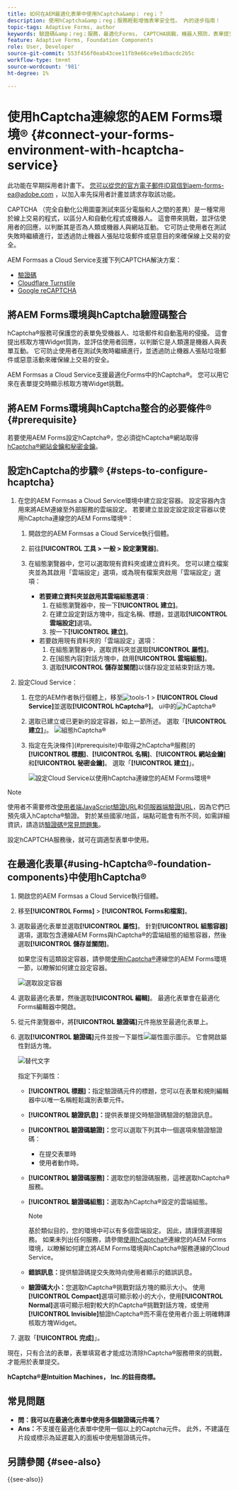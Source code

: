 ```yaml
---
title: 如何在AEM最適化表單中使用hCaptcha&amp； reg；？
description: 使用hCaptcha&amp；reg；服務輕鬆增強表單安全性。 內的逐步指南！
topic-tags: Adaptive Forms, author
keywords: 驗證碼&amp；reg；服務，最適化Forms， CAPTCHA挑戰，機器人預防，表單提交安全性，表單垃圾郵件預防
feature: Adaptive Forms, Foundation Components
role: User, Developer
source-git-commit: 553f456f0eab43cee11fb9e66ce9e1dbacdc2b5c
workflow-type: tm+mt
source-wordcount: '981'
ht-degree: 1%

---
```


# 使用hCaptcha連線您的AEM Forms環境® {#connect-your-forms-environment-with-hcaptcha-service}

<span class="preview">此功能在早期採用者計畫下。 您可以從您的官方電子郵件ID寫信到aem-forms-ea@adobe.com ，以加入率先採用者計畫並請求存取該功能。</span>

CAPTCHA （完全自動化公用圖靈測試來區分電腦和人之間的差異）是一種常用於線上交易的程式，以區分人和自動化程式或機器人。 這會帶來挑戰，並評估使用者的回應，以判斷其是否為人類或機器人與網站互動。 它可防止使用者在測試失敗時繼續進行，並透過防止機器人張貼垃圾郵件或惡意目的來確保線上交易的安全。

AEM Formsas a Cloud Service支援下列CAPTCHA解決方案：

* [驗證碼](#integrate-aem-forms-environment-with-hcaptcha-captcha)
* [Cloudflare Turnstile](/help/forms/integrate-adaptive-forms-turnstile.md)
* [Google reCAPTCHA](/help/forms/captcha-adaptive-forms.md)

## 將AEM Forms環境與hCaptcha驗證碼整合

hCaptcha®服務可保護您的表單免受機器人、垃圾郵件和自動濫用的侵擾。 這會提出核取方塊Widget質詢，並評估使用者回應，以判斷它是人類還是機器人與表單互動。 它可防止使用者在測試失敗時繼續進行，並透過防止機器人張貼垃圾郵件或惡意活動來確保線上交易的安全。

AEM Formsas a Cloud Service支援最適化Forms中的hCaptcha®。 您可以用它來在表單提交時顯示核取方塊Widget挑戰。

<!-- ![hCaptcha&reg;](assets/hCaptcha&reg;-challenge.png)-->

## 將AEM Forms環境與hCaptcha整合的必要條件® {#prerequisite}

若要使用AEM Forms設定hCaptcha®，您必須從hCaptcha®網站取得[hCaptcha®網站金鑰和秘密金鑰](https://docs.hcaptcha.com/switch/#get-your-hcaptcha-sitekey-and-secret-key)。

## 設定hCaptcha的步驟® {#steps-to-configure-hcaptcha}

1. 在您的AEM Formsas a Cloud Service環境中建立設定容器。 設定容器內含用來將AEM連線至外部服務的雲端設定。 若要建立並設定設定設定容器以使用hCaptcha連線您的AEM Forms環境®：
   1. 開啟您的AEM Formsas a Cloud Service執行個體。
   1. 前往&#x200B;**[!UICONTROL 工具 > 一般 > 設定瀏覽器]**。
   1. 在組態瀏覽器中，您可以選取現有資料夾或建立資料夾。 您可以建立檔案夾並為其啟用「雲端設定」選項，或為現有檔案夾啟用「雲端設定」選項：

      * **若要建立資料夾並啟用其雲端組態選項**：
         1. 在組態瀏覽器中，按一下&#x200B;**[!UICONTROL 建立]**。
         1. 在建立設定對話方塊中，指定名稱、標題，並選取&#x200B;**[!UICONTROL 雲端設定]**&#x200B;選項。
         1. 按一下&#x200B;**[!UICONTROL 建立]**。
      * 若要啟用現有資料夾的「雲端設定」選項：
         1. 在組態瀏覽器中，選取資料夾並選取&#x200B;**[!UICONTROL 屬性]**。
         1. 在[組態內容]對話方塊中，啟用&#x200B;**[!UICONTROL 雲端組態]**。
         1. 選取&#x200B;**[!UICONTROL 儲存並關閉]**&#x200B;以儲存設定並結束對話方塊。

1. 設定Cloud Service：
   1. 在您的AEM作者執行個體上，移至![tools-1](assets/tools-1.png) > **[!UICONTROL Cloud Service]**&#x200B;並選取&#x200B;**[!UICONTROL hCaptcha®]**。
      ui中的![hCaptcha®](assets/hcaptcha-in-ui.png)
   1. 選取已建立或已更新的設定容器，如上一節所述。 選取「**[!UICONTROL 建立]**」。
      ![組態hCaptcha®](assets/config-hcaptcha.png)
   1. 指定在先決條件](#prerequisite)中取得之hCaptcha®服務[的&#x200B;**[!UICONTROL 標題]**、**[!UICONTROL 名稱]**、**[!UICONTROL 網站金鑰]**&#x200B;和&#x200B;**[!UICONTROL 秘密金鑰]**。 選取「**[!UICONTROL 建立]**」。

      ![設定Cloud Service以使用hCaptcha連線您的AEM Forms環境®](assets/create-hcaptcha-config.png)

>[!NOTE]
> 使用者不需要修改[使用者端JavaScript驗證URL](https://docs.hcaptcha.com/#add-the-hcaptcha-widget-to-your-webpage)和[伺服器端驗證URL](https://docs.hcaptcha.com/#verify-the-user-response-server-side)，因為它們已預先填入hCaptcha®驗證。 對於某些國家/地區，端點可能會有所不同，如需詳細資訊，請造訪[驗證碼®常見問題集](https://docs.hcaptcha.com/faq#does-hcaptcha-support-access-by-users-in-china)。

設定hCAPTCHA服務後，就可在調適型表單中使用。

## 在最適化表單{#using-hCaptcha®-foundation-components}中使用hCaptcha®

1. 開啟您的AEM Formsas a Cloud Service執行個體。
1. 移至&#x200B;**[!UICONTROL Forms]** > **[!UICONTROL Forms和檔案]**。
1. 選取最適化表單並選取&#x200B;**[!UICONTROL 屬性]**。 針對&#x200B;**[!UICONTROL 組態容器]**&#x200B;選項，選取包含連線AEM Forms與hCaptcha®的雲端組態的組態容器，然後選取&#x200B;**[!UICONTROL 儲存並關閉]**。

   如果您沒有這類設定容器，請參閱[使用hCaptcha®](#connect-your-forms-environment-with-hcaptcha-service)連線您的AEM Forms環境一節，以瞭解如何建立設定容器。

   ![選取設定容器](/help/forms/assets/captcha-properties.png)

1. 選取最適化表單，然後選取&#x200B;**[!UICONTROL 編輯]**。 最適化表單會在最適化Forms編輯器中開啟。
1. 從元件瀏覽器中，將&#x200B;**[!UICONTROL 驗證碼]**&#x200B;元件拖放至最適化表單上。
1. 選取&#x200B;**[!UICONTROL 驗證碼]**&#x200B;元件並按一下屬性![屬性圖示](assets/configure-icon.svg)圖示。 它會開啟屬性對話方塊。

   ![替代文字](assets/hcaptcha-properties.png)

   指定下列屬性：

   * **[!UICONTROL 標題]：**&#x200B;指定驗證碼元件的標題，您可以在表單和規則編輯器中以唯一名稱輕鬆識別表單元件。
   * **[!UICONTROL 驗證訊息]：**&#x200B;提供表單提交時驗證碼驗證的驗證訊息。
   * **[!UICONTROL 驗證碼驗證]：**&#x200B;您可以選取下列其中一個選項來驗證驗證碼：
      * 在提交表單時
      * 使用者動作時。
   * **[!UICONTROL 驗證碼服務]：**&#x200B;選取您的驗證碼服務，這裡選取hCaptcha®服務。
   * **[!UICONTROL 驗證碼組態]：**&#x200B;選取為hCaptcha®設定的雲端組態。
     >[!NOTE]
     >基於類似目的，您的環境中可以有多個雲端設定。 因此，請謹慎選擇服務。 如果未列出任何服務，請參閱[使用hCaptcha®](#connect-your-forms-environment-with-hcaptcha-service)連線您的AEM Forms環境，以瞭解如何建立將AEM Forms環境與hCaptcha®服務連線的Cloud Service。

   * **錯誤訊息：**&#x200B;提供驗證碼提交失敗時向使用者顯示的錯誤訊息。
   * **驗證碼大小：**&#x200B;您選取hCaptcha®挑戰對話方塊的顯示大小。 使用&#x200B;**[!UICONTROL Compact]**&#x200B;選項可顯示較小的大小，使用&#x200B;**[!UICONTROL Normal]**&#x200B;選項可顯示相對較大的hCaptcha®挑戰對話方塊，或使用&#x200B;**[!UICONTROL Invisible]**&#x200B;驗證hCaptcha®而不需在使用者介面上明確轉譯核取方塊Widget。

1. 選取「**[!UICONTROL 完成]**」。

現在，只有合法的表單，表單填寫者才能成功清除hCaptcha®服務帶來的挑戰，才能用於表單提交。

**hCaptcha®是Intuition Machines， Inc.的註冊商標。**

## 常見問題

* **問：我可以在最適化表單中使用多個驗證碼元件嗎？**
* **Ans：**&#x200B;不支援在最適化表單中使用一個以上的Captcha元件。 此外，不建議在片段或標示為延遲載入的面板中使用驗證碼元件。

## 另請參閱 {#see-also}

{{see-also}}

